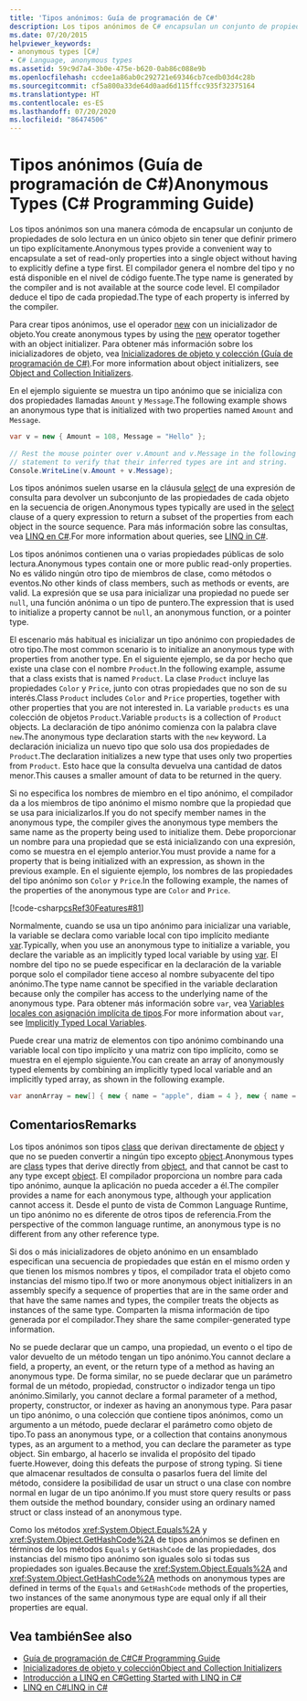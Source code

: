 ```yaml
---
title: 'Tipos anónimos: Guía de programación de C#'
description: Los tipos anónimos de C# encapsulan un conjunto de propiedades de solo lectura en un objeto sin necesidad de definir un tipo de forma explícita. El compilador genera un nombre.
ms.date: 07/20/2015
helpviewer_keywords:
- anonymous types [C#]
- C# Language, anonymous types
ms.assetid: 59c9d7a4-3b0e-475e-b620-0ab86c088e9b
ms.openlocfilehash: ccdee1a86ab0c292721e69346cb7cedb03d4c28b
ms.sourcegitcommit: cf5a800a33de64d0aad6d115ffcc935f32375164
ms.translationtype: HT
ms.contentlocale: es-ES
ms.lasthandoff: 07/20/2020
ms.locfileid: "86474506"
---
```

# <a name="anonymous-types-c-programming-guide"></a><span data-ttu-id="af5ea-104">Tipos anónimos (Guía de programación de C#)</span><span class="sxs-lookup"><span data-stu-id="af5ea-104">Anonymous Types (C# Programming Guide)</span></span>

<span data-ttu-id="af5ea-105">Los tipos anónimos son una manera cómoda de encapsular un conjunto de propiedades de solo lectura en un único objeto sin tener que definir primero un tipo explícitamente.</span><span class="sxs-lookup"><span data-stu-id="af5ea-105">Anonymous types provide a convenient way to encapsulate a set of read-only properties into a single object without having to explicitly define a type first.</span></span> <span data-ttu-id="af5ea-106">El compilador genera el nombre del tipo y no está disponible en el nivel de código fuente.</span><span class="sxs-lookup"><span data-stu-id="af5ea-106">The type name is generated by the compiler and is not available at the source code level.</span></span> <span data-ttu-id="af5ea-107">El compilador deduce el tipo de cada propiedad.</span><span class="sxs-lookup"><span data-stu-id="af5ea-107">The type of each property is inferred by the compiler.</span></span>  
  
 <span data-ttu-id="af5ea-108">Para crear tipos anónimos, use el operador [new](../../language-reference/operators/new-operator.md) con un inicializador de objeto.</span><span class="sxs-lookup"><span data-stu-id="af5ea-108">You create anonymous types by using the [new](../../language-reference/operators/new-operator.md) operator together with an object initializer.</span></span> <span data-ttu-id="af5ea-109">Para obtener más información sobre los inicializadores de objeto, vea [Inicializadores de objeto y colección (Guía de programación de C#)](./object-and-collection-initializers.md).</span><span class="sxs-lookup"><span data-stu-id="af5ea-109">For more information about object initializers, see [Object and Collection Initializers](./object-and-collection-initializers.md).</span></span>  
  
 <span data-ttu-id="af5ea-110">En el ejemplo siguiente se muestra un tipo anónimo que se inicializa con dos propiedades llamadas `Amount` y `Message`.</span><span class="sxs-lookup"><span data-stu-id="af5ea-110">The following example shows an anonymous type that is initialized with two properties named `Amount` and `Message`.</span></span>  
  
```csharp  
var v = new { Amount = 108, Message = "Hello" };  
  
// Rest the mouse pointer over v.Amount and v.Message in the following  
// statement to verify that their inferred types are int and string.  
Console.WriteLine(v.Amount + v.Message);  
```  
  
 <span data-ttu-id="af5ea-111">Los tipos anónimos suelen usarse en la cláusula [select](../../language-reference/keywords/select-clause.md) de una expresión de consulta para devolver un subconjunto de las propiedades de cada objeto en la secuencia de origen.</span><span class="sxs-lookup"><span data-stu-id="af5ea-111">Anonymous types typically are used in the [select](../../language-reference/keywords/select-clause.md) clause of a query expression to return a subset of the properties from each object in the source sequence.</span></span> <span data-ttu-id="af5ea-112">Para más información sobre las consultas, vea [LINQ en C#](../../linq/index.md).</span><span class="sxs-lookup"><span data-stu-id="af5ea-112">For more information about queries, see [LINQ in C#](../../linq/index.md).</span></span>  
  
 <span data-ttu-id="af5ea-113">Los tipos anónimos contienen una o varias propiedades públicas de solo lectura.</span><span class="sxs-lookup"><span data-stu-id="af5ea-113">Anonymous types contain one or more public read-only properties.</span></span> <span data-ttu-id="af5ea-114">No es válido ningún otro tipo de miembros de clase, como métodos o eventos.</span><span class="sxs-lookup"><span data-stu-id="af5ea-114">No other kinds of class members, such as methods or events, are valid.</span></span> <span data-ttu-id="af5ea-115">La expresión que se usa para inicializar una propiedad no puede ser `null`, una función anónima o un tipo de puntero.</span><span class="sxs-lookup"><span data-stu-id="af5ea-115">The expression that is used to initialize a property cannot be `null`, an anonymous function, or a pointer type.</span></span>  
  
 <span data-ttu-id="af5ea-116">El escenario más habitual es inicializar un tipo anónimo con propiedades de otro tipo.</span><span class="sxs-lookup"><span data-stu-id="af5ea-116">The most common scenario is to initialize an anonymous type with properties from another type.</span></span> <span data-ttu-id="af5ea-117">En el siguiente ejemplo, se da por hecho que existe una clase con el nombre `Product`.</span><span class="sxs-lookup"><span data-stu-id="af5ea-117">In the following example, assume that a class exists that is named `Product`.</span></span> <span data-ttu-id="af5ea-118">La clase `Product` incluye las propiedades `Color` y `Price`, junto con otras propiedades que no son de su interés.</span><span class="sxs-lookup"><span data-stu-id="af5ea-118">Class `Product` includes `Color` and `Price` properties, together with other properties that you are not interested in.</span></span> <span data-ttu-id="af5ea-119">La variable `products` es una colección de objetos `Product`.</span><span class="sxs-lookup"><span data-stu-id="af5ea-119">Variable `products` is a collection of `Product` objects.</span></span> <span data-ttu-id="af5ea-120">La declaración de tipo anónimo comienza con la palabra clave `new`.</span><span class="sxs-lookup"><span data-stu-id="af5ea-120">The anonymous type declaration starts with the `new` keyword.</span></span> <span data-ttu-id="af5ea-121">La declaración inicializa un nuevo tipo que solo usa dos propiedades de `Product`.</span><span class="sxs-lookup"><span data-stu-id="af5ea-121">The declaration initializes a new type that uses only two properties from `Product`.</span></span> <span data-ttu-id="af5ea-122">Esto hace que la consulta devuelva una cantidad de datos menor.</span><span class="sxs-lookup"><span data-stu-id="af5ea-122">This causes a smaller amount of data to be returned in the query.</span></span>  
  
 <span data-ttu-id="af5ea-123">Si no especifica los nombres de miembro en el tipo anónimo, el compilador da a los miembros de tipo anónimo el mismo nombre que la propiedad que se usa para inicializarlos.</span><span class="sxs-lookup"><span data-stu-id="af5ea-123">If you do not specify member names in the anonymous type, the compiler gives the anonymous type members the same name as the property being used to initialize them.</span></span> <span data-ttu-id="af5ea-124">Debe proporcionar un nombre para una propiedad que se está inicializando con una expresión, como se muestra en el ejemplo anterior.</span><span class="sxs-lookup"><span data-stu-id="af5ea-124">You must provide a name for a property that is being initialized with an expression, as shown in the previous example.</span></span> <span data-ttu-id="af5ea-125">En el siguiente ejemplo, los nombres de las propiedades del tipo anónimo son `Color` y `Price`.</span><span class="sxs-lookup"><span data-stu-id="af5ea-125">In the following example, the names of the properties of the anonymous type are `Color` and `Price`.</span></span>  
  
 [!code-csharp[csRef30Features#81](~/samples/snippets/csharp/VS_Snippets_VBCSharp/csRef30Features/CS/csref30.cs#81)]  
  
 <span data-ttu-id="af5ea-126">Normalmente, cuando se usa un tipo anónimo para inicializar una variable, la variable se declara como variable local con tipo implícito mediante [var](../../language-reference/keywords/var.md).</span><span class="sxs-lookup"><span data-stu-id="af5ea-126">Typically, when you use an anonymous type to initialize a variable, you declare the variable as an implicitly typed local variable by using [var](../../language-reference/keywords/var.md).</span></span> <span data-ttu-id="af5ea-127">El nombre del tipo no se puede especificar en la declaración de la variable porque solo el compilador tiene acceso al nombre subyacente del tipo anónimo.</span><span class="sxs-lookup"><span data-stu-id="af5ea-127">The type name cannot be specified in the variable declaration because only the compiler has access to the underlying name of the anonymous type.</span></span> <span data-ttu-id="af5ea-128">Para obtener más información sobre `var`, vea [Variables locales con asignación implícita de tipos](./implicitly-typed-local-variables.md).</span><span class="sxs-lookup"><span data-stu-id="af5ea-128">For more information about `var`, see [Implicitly Typed Local Variables](./implicitly-typed-local-variables.md).</span></span>  
  
 <span data-ttu-id="af5ea-129">Puede crear una matriz de elementos con tipo anónimo combinando una variable local con tipo implícito y una matriz con tipo implícito, como se muestra en el ejemplo siguiente.</span><span class="sxs-lookup"><span data-stu-id="af5ea-129">You can create an array of anonymously typed elements by combining an implicitly typed local variable and an implicitly typed array, as shown in the following example.</span></span>  
  
```csharp  
var anonArray = new[] { new { name = "apple", diam = 4 }, new { name = "grape", diam = 1 }};  
```  
  
## <a name="remarks"></a><span data-ttu-id="af5ea-130">Comentarios</span><span class="sxs-lookup"><span data-stu-id="af5ea-130">Remarks</span></span>  
 <span data-ttu-id="af5ea-131">Los tipos anónimos son tipos [class](../../language-reference/keywords/class.md) que derivan directamente de [object](../../language-reference/builtin-types/reference-types.md) y que no se pueden convertir a ningún tipo excepto [object](../../language-reference/builtin-types/reference-types.md).</span><span class="sxs-lookup"><span data-stu-id="af5ea-131">Anonymous types are [class](../../language-reference/keywords/class.md) types that derive directly from [object](../../language-reference/builtin-types/reference-types.md), and that cannot be cast to any type except [object](../../language-reference/builtin-types/reference-types.md).</span></span> <span data-ttu-id="af5ea-132">El compilador proporciona un nombre para cada tipo anónimo, aunque la aplicación no pueda acceder a él.</span><span class="sxs-lookup"><span data-stu-id="af5ea-132">The compiler provides a name for each anonymous type, although your application cannot access it.</span></span> <span data-ttu-id="af5ea-133">Desde el punto de vista de Common Language Runtime, un tipo anónimo no es diferente de otros tipos de referencia.</span><span class="sxs-lookup"><span data-stu-id="af5ea-133">From the perspective of the common language runtime, an anonymous type is no different from any other reference type.</span></span>  
  
 <span data-ttu-id="af5ea-134">Si dos o más inicializadores de objeto anónimo en un ensamblado especifican una secuencia de propiedades que están en el mismo orden y que tienen los mismos nombres y tipos, el compilador trata el objeto como instancias del mismo tipo.</span><span class="sxs-lookup"><span data-stu-id="af5ea-134">If two or more anonymous object initializers in an assembly specify a sequence of properties that are in the same order and that have the same names and types, the compiler treats the objects as instances of the same type.</span></span> <span data-ttu-id="af5ea-135">Comparten la misma información de tipo generada por el compilador.</span><span class="sxs-lookup"><span data-stu-id="af5ea-135">They share the same compiler-generated type information.</span></span>  
  
 <span data-ttu-id="af5ea-136">No se puede declarar que un campo, una propiedad, un evento o el tipo de valor devuelto de un método tengan un tipo anónimo.</span><span class="sxs-lookup"><span data-stu-id="af5ea-136">You cannot declare a field, a property, an event, or the return type of a method as having an anonymous type.</span></span> <span data-ttu-id="af5ea-137">De forma similar, no se puede declarar que un parámetro formal de un método, propiedad, constructor o indizador tenga un tipo anónimo.</span><span class="sxs-lookup"><span data-stu-id="af5ea-137">Similarly, you cannot declare a formal parameter of a method, property, constructor, or indexer as having an anonymous type.</span></span> <span data-ttu-id="af5ea-138">Para pasar un tipo anónimo, o una colección que contiene tipos anónimos, como un argumento a un método, puede declarar el parámetro como objeto de tipo.</span><span class="sxs-lookup"><span data-stu-id="af5ea-138">To pass an anonymous type, or a collection that contains anonymous types, as an argument to a method, you can declare the parameter as type object.</span></span> <span data-ttu-id="af5ea-139">Sin embargo, al hacerlo se invalida el propósito del tipado fuerte.</span><span class="sxs-lookup"><span data-stu-id="af5ea-139">However, doing this defeats the purpose of strong typing.</span></span> <span data-ttu-id="af5ea-140">Si tiene que almacenar resultados de consulta o pasarlos fuera del límite del método, considere la posibilidad de usar un struct o una clase con nombre normal en lugar de un tipo anónimo.</span><span class="sxs-lookup"><span data-stu-id="af5ea-140">If you must store query results or pass them outside the method boundary, consider using an ordinary named struct or class instead of an anonymous type.</span></span>  
  
 <span data-ttu-id="af5ea-141">Como los métodos <xref:System.Object.Equals%2A> y <xref:System.Object.GetHashCode%2A> de tipos anónimos se definen en términos de los métodos `Equals` y `GetHashCode` de las propiedades, dos instancias del mismo tipo anónimo son iguales solo si todas sus propiedades son iguales.</span><span class="sxs-lookup"><span data-stu-id="af5ea-141">Because the <xref:System.Object.Equals%2A> and <xref:System.Object.GetHashCode%2A> methods on anonymous types are defined in terms of the `Equals` and `GetHashCode` methods of the properties, two instances of the same anonymous type are equal only if all their properties are equal.</span></span>  
  
## <a name="see-also"></a><span data-ttu-id="af5ea-142">Vea también</span><span class="sxs-lookup"><span data-stu-id="af5ea-142">See also</span></span>

- [<span data-ttu-id="af5ea-143">Guía de programación de C#</span><span class="sxs-lookup"><span data-stu-id="af5ea-143">C# Programming Guide</span></span>](../index.md)
- [<span data-ttu-id="af5ea-144">Inicializadores de objeto y colección</span><span class="sxs-lookup"><span data-stu-id="af5ea-144">Object and Collection Initializers</span></span>](./object-and-collection-initializers.md)
- [<span data-ttu-id="af5ea-145">Introducción a LINQ en C#</span><span class="sxs-lookup"><span data-stu-id="af5ea-145">Getting Started with LINQ in C#</span></span>](../concepts/linq/index.md)
- [<span data-ttu-id="af5ea-146">LINQ en C#</span><span class="sxs-lookup"><span data-stu-id="af5ea-146">LINQ in C#</span></span>](../../linq/index.md)
